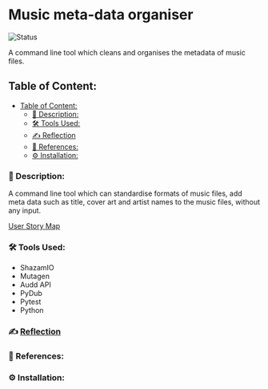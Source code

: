 # Music meta-data organiser
![Status](https://img.shields.io/badge/status-work--in--progress-red)

A command line tool which cleans and organises the metadata of music files. 


## Table of Content:
  - [Table of Content:](#table-of-content)
    - [📜 Description:](#-description)
    - [🛠️ Tools Used:](#️-tools-used)
    - [✍️ Reflection](#️-reflection)
    - [🔖 References:](#-references)
    - [⚙️ Installation:](#️-installation)

### 📜 Description:
A command line tool which can standardise formats of music files, add meta data such as title, cover art and artist names to the music files, without any input.

[User Story Map](/resources/usm.svg)

<p align="center">

</p>
<p align="center">

 </p>


### 🛠️ Tools Used:
- ShazamIO
- Mutagen
- Audd API
- PyDub
- Pytest
- Python


### ✍️ [Reflection](/resources/reflection.md)



### 🔖 References:


### ⚙️ Installation:




